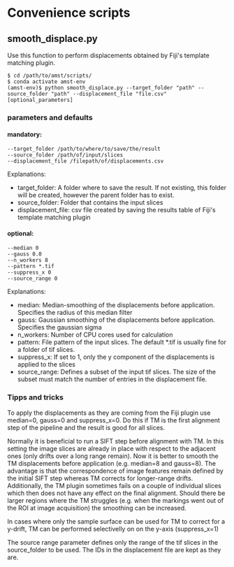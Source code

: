 
# Convenience scripts

## smooth_displace.py

Use this function to perform displacements obtained by Fiji's template matching plugin.

    $ cd /path/to/amst/scripts/
    $ conda activate amst-env
    (amst-env)$ python smooth_displace.py --target_folder "path" --source_folder "path" --displacement_file "file.csv" [optional_parameters]

### parameters and defaults

#### mandatory:

    --target_folder /path/to/where/to/save/the/result
    --source_folder /path/of/input/slices
    --displacement_file /filepath/of/displacements.csv
    
Explanations:
 - target_folder: A folder where to save the result. If not existing, this folder will be created, however the 
 parent folder has to exist.
 - source_folder: Folder that contains the input slices
 - displacement_file: csv file created by saving the results table of Fiji's template matching plugin

#### optional:

    --median 0
    --gauss 0.0
    --n_workers 8
    --pattern *.tif
    --suppress_x 0
    --source_range 0
    
Explanations:
 - median: Median-smoothing of the displacements before application. Specifies the radius of this median filter
 - gauss: Gaussian smoothing of the displacements before application. Specifies the gaussian sigma
 - n_workers: Number of CPU cores used for calculation
 - pattern: File pattern of the input slices. The default *.tif is usually fine for a folder of tif slices.
 - suppress_x: If set to 1, only the y component of the displacements is applied to the slices
 - source_range: Defines a subset of the input tif slices. The size of the subset must match the number of entries in 
 the displacement file.
### Tipps and tricks

To apply the displacements as they are coming from the Fiji plugin use median=0, gauss=0 and suppress_x=0. 
Do this if TM is the first alignment step of the pipeline and the result is good for all slices.

Normally it is beneficial to run a SIFT step before alignment with TM. In this setting the image slices are already in 
place with respect to the adjacent ones (only drifts over a long range remain). 
Now it is better to smooth the TM displacements before application (e.g. median=8 and gauss=8). The advantage is that 
the correspondence of image features remain defined by the initial SIFT step whereas TM corrects for longer-range 
drifts.
Additionally, the TM plugin sometimes fails on a couple of individual slices which then does not have any effect on the 
final alignment.
Should there be larger regions where the TM struggles (e.g. when the markings went out of the ROI at image acquisition) 
the smoothing can be increased. 

In cases where only the sample surface can be used for TM to correct for a y-drift, TM can be performed selectivelly on 
on the y-axis (suppress_x=1)

The source range parameter defines only the range of the tif slices in the source_folder to be used. The IDs in the 
displacement file are kept as they are. 
